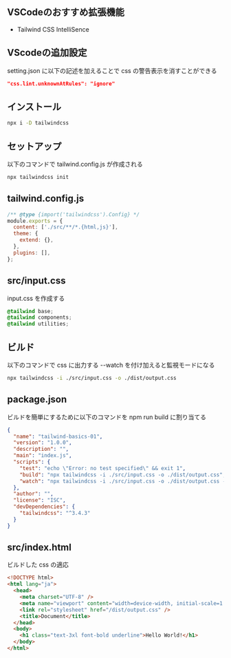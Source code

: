 ## VSCodeのおすすめ拡張機能

- Tailwind CSS IntelliSence

## VScodeの追加設定

setting.json に以下の記述を加えることで css の警告表示を消すことができる

```json
"css.lint.unknownAtRules": "ignore"
```

## インストール

```bash
npx i -D tailwindcss
```

## セットアップ

以下のコマンドで tailwind.config.js が作成される

```bash
npx tailwindcss init
```

## tailwind.config.js 

```js
/** @type {import('tailwindcss').Config} */
module.exports = {
  content: ['./src/**/*.{html,js}'],
  theme: {
    extend: {},
  },
  plugins: [],
};
```

## src/input.css

input.css を作成する

```css
@tailwind base;
@tailwind components;
@tailwind utilities;
```

## ビルド

以下のコマンドで css に出力する
--watch を付け加えると監視モードになる

```bash
npx tailwindcss -i ./src/input.css -o ./dist/output.css
```

## package.json

ビルドを簡単にするために以下のコマンドを npm run build に割り当てる

```json
{
  "name": "tailwind-basics-01",
  "version": "1.0.0",
  "description": "",
  "main": "index.js",
  "scripts": {
    "test": "echo \"Error: no test specified\" && exit 1",
    "build": "npx tailwindcss -i ./src/input.css -o ./dist/output.css",
    "watch": "npx tailwindcss -i ./src/input.css -o ./dist/output.css --watch"
  },
  "author": "",
  "license": "ISC",
  "devDependencies": {
    "tailwindcss": "^3.4.3"
  }
}
```

## src/index.html 

ビルドした css の適応

```html
<!DOCTYPE html>
<html lang="ja">
  <head>
    <meta charset="UTF-8" />
    <meta name="viewport" content="width=device-width, initial-scale=1.0" />
    <link rel="stylesheet" href="/dist/output.css" />
    <title>Document</title>
  </head>
  <body>
    <h1 class="text-3xl font-bold underline">Hello World!</h1>
  </body>
</html>
```
